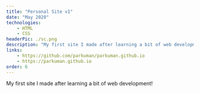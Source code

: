 ```yaml
---
title: "Personal Site v1"
date: "May 2020"
technologies: 
    - HTML
    - CSS
headerPic: ./sc.png
description: "My first site I made after learning a bit of web development!"
links:
    - https://github.com/parkuman/parkuman.github.io
    - https://parkuman.github.io
order: 6
---
```


My first site I made after learning a bit of web development!